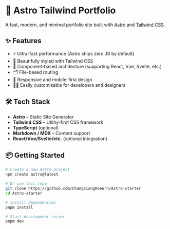 # 🚀 Astro Tailwind Portfolio

A fast, modern, and minimal portfolio site built with [Astro](https://astro.build) and [Tailwind CSS](https://tailwindcss.com).

## ✨ Features

- ⚡️ Ultra-fast performance (Astro ships zero JS by default)
- 🎨 Beautifully styled with Tailwind CSS
- 🧩 Component-based architecture (supporting React, Vue, Svelte, etc.)
- 🗂️ File-based routing
- 📱 Responsive and mobile-first design
- 🧑‍💻 Easily customizable for developers and designers

## 🛠️ Tech Stack

- **Astro** – Static Site Generator
- **Tailwind CSS** – Utility-first CSS framework
- **TypeScript** (optional)
- **Markdown / MDX** – Content support
- **React/Vue/Svelte/etc.** (optional integration)

## 📦 Getting Started

```bash
# Create a new Astro project
npm create astro@latest

# Or use this repo
git clone https://github.com/ChungsiangRoeurn/Astro-starter
cd Astro-starter

# Install dependencies
pnpm install

# Start development server
pnpm dev

